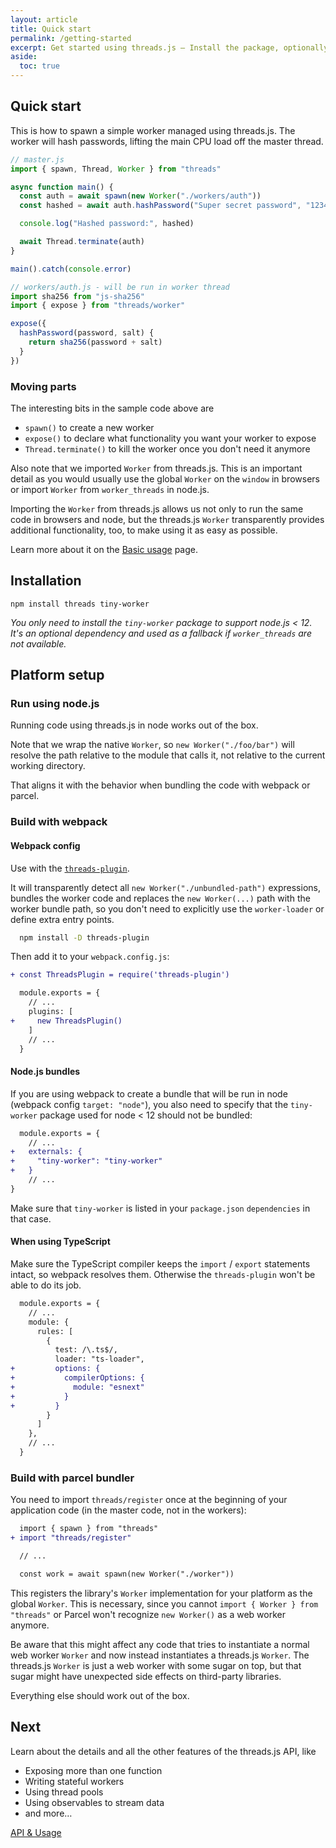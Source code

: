 ```yaml
---
layout: article
title: Quick start
permalink: /getting-started
excerpt: Get started using threads.js – Install the package, optionally set up Webpack and TypeScript.
aside:
  toc: true
---
```


## Quick start

This is how to spawn a simple worker managed using threads.js. The worker will hash passwords, lifting the main CPU load off the master thread.

```js
// master.js
import { spawn, Thread, Worker } from "threads"

async function main() {
  const auth = await spawn(new Worker("./workers/auth"))
  const hashed = await auth.hashPassword("Super secret password", "1234")

  console.log("Hashed password:", hashed)

  await Thread.terminate(auth)
}

main().catch(console.error)
```

```js
// workers/auth.js - will be run in worker thread
import sha256 from "js-sha256"
import { expose } from "threads/worker"

expose({
  hashPassword(password, salt) {
    return sha256(password + salt)
  }
})
```

### Moving parts

The interesting bits in the sample code above are

* `spawn()` to create a new worker
* `expose()` to declare what functionality you want your worker to expose
* `Thread.terminate()` to kill the worker once you don't need it anymore

Also note that we imported `Worker` from threads.js. This is an important detail as you would usually use the global `Worker` on the `window` in browsers or import `Worker` from `worker_threads` in node.js.

Importing the `Worker` from threads.js allows us not only to run the same code in browsers and node, but the threads.js `Worker` transparently provides additional functionality, too, to make using it as easy as possible.

Learn more about it on the [Basic usage](/usage) page.


## Installation

```
npm install threads tiny-worker
```

*You only need to install the `tiny-worker` package to support node.js < 12. It's an optional dependency and used as a fallback if `worker_threads` are not available.*

## Platform setup

### Run using node.js

Running code using threads.js in node works out of the box.

Note that we wrap the native `Worker`, so `new Worker("./foo/bar")` will resolve the path relative to the module that calls it, not relative to the current working directory.

That aligns it with the behavior when bundling the code with webpack or parcel.

### Build with webpack

#### Webpack config

Use with the [`threads-plugin`](https://github.com/andywer/threads-plugin).

It will transparently detect all `new Worker("./unbundled-path")` expressions, bundles the worker code and replaces the `new Worker(...)` path with the worker bundle path, so you don't need to explicitly use the `worker-loader` or define extra entry points.

```sh
  npm install -D threads-plugin
```

Then add it to your `webpack.config.js`:

```diff
+ const ThreadsPlugin = require('threads-plugin')

  module.exports = {
    // ...
    plugins: [
+     new ThreadsPlugin()
    ]
    // ...
  }
```

#### Node.js bundles

If you are using webpack to create a bundle that will be run in node (webpack config `target: "node"`), you also need to specify that the `tiny-worker` package used for node < 12 should not be bundled:

```diff
  module.exports = {
    // ...
+   externals: {
+     "tiny-worker": "tiny-worker"
+   }
    // ...
}
```

Make sure that `tiny-worker` is listed in your `package.json` `dependencies` in that case.

#### When using TypeScript

Make sure the TypeScript compiler keeps the `import` / `export` statements intact, so webpack resolves them. Otherwise the `threads-plugin` won't be able to do its job.

```diff
  module.exports = {
    // ...
    module: {
      rules: [
        {
          test: /\.ts$/,
          loader: "ts-loader",
+         options: {
+           compilerOptions: {
+             module: "esnext"
+           }
+         }
        }
      ]
    },
    // ...
  }
```

### Build with parcel bundler

You need to import `threads/register` once at the beginning of your application code (in the master code, not in the workers):

```diff
  import { spawn } from "threads"
+ import "threads/register"

  // ...

  const work = await spawn(new Worker("./worker"))
```

This registers the library's `Worker` implementation for your platform as the global `Worker`. This is necessary, since you cannot `import { Worker } from "threads"` or Parcel won't recognize `new Worker()` as a web worker anymore.

Be aware that this might affect any code that tries to instantiate a normal web worker `Worker` and now instead instantiates a threads.js `Worker`. The threads.js `Worker` is just a web worker with some sugar on top, but that sugar might have unexpected side effects on third-party libraries.

Everything else should work out of the box.

## Next

Learn about the details and all the other features of the threads.js API, like

* Exposing more than one function
* Writing stateful workers
* Using thread pools
* Using observables to stream data
* and more…

<div class="mt-5">
  <p class="text-center">
    <a class="button button--rounded button--secondary button--lg" href="/usage">
      <i class="fas fa-arrow-right mr-2" style="font-size: 90%"></i>
      API & Usage
    </a>
  </p>
</div>

